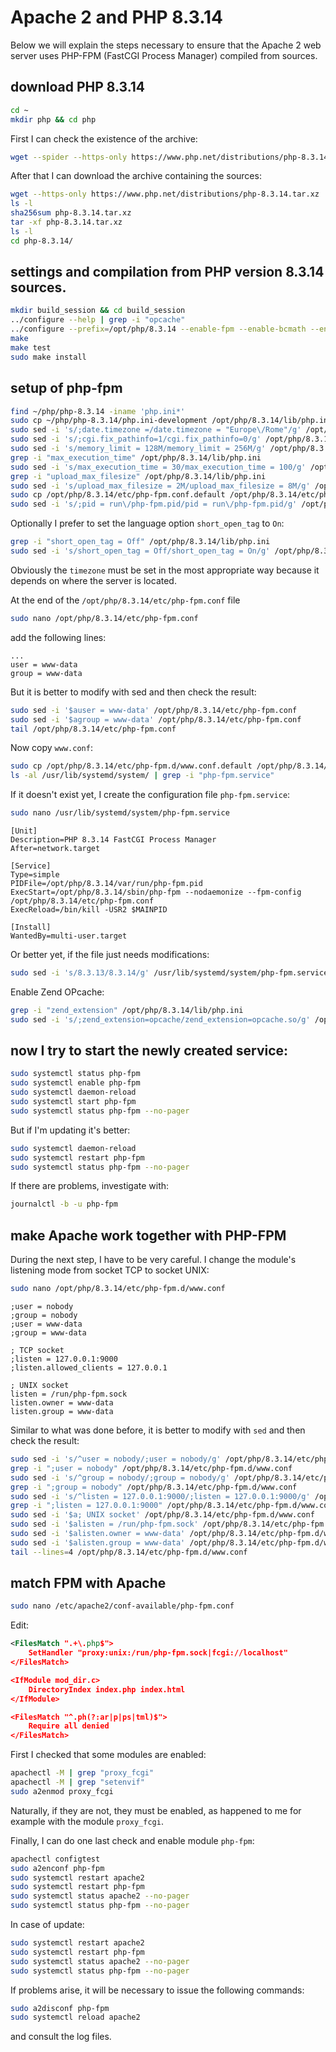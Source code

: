 # Apache 2 and PHP 8.3.14

Below we will explain the steps necessary to ensure that the Apache 2 web server uses PHP-FPM (FastCGI Process Manager) compiled from sources.

## download PHP 8.3.14

```bash
cd ~
mkdir php && cd php
```

First I can check the existence of the archive:

```bash
wget --spider --https-only https://www.php.net/distributions/php-8.3.14.tar.xz
```

After that I can download the archive containing the sources:

```bash
wget --https-only https://www.php.net/distributions/php-8.3.14.tar.xz
ls -l
sha256sum php-8.3.14.tar.xz
tar -xf php-8.3.14.tar.xz
ls -l
cd php-8.3.14/
```

## settings and compilation from PHP version 8.3.14 sources.

```bash
mkdir build_session && cd build_session
../configure --help | grep -i "opcache"
../configure --prefix=/opt/php/8.3.14 --enable-fpm --enable-bcmath --enable-ftp --with-openssl --disable-cgi --enable-mbstring --with-curl --with-mysqli --with-pdo-mysql --enable-intl --with-zlib --with-bz2 --enable-gd --with-jpeg --with-gettext --with-gmp --with-xsl --enable-zts --enable-gcov --enable-debug --with-ffi --with-zip --enable-pcntl
make
make test
sudo make install
```

## setup of php-fpm

```bash
find ~/php/php-8.3.14 -iname 'php.ini*'
sudo cp ~/php/php-8.3.14/php.ini-development /opt/php/8.3.14/lib/php.ini
sudo sed -i 's/;date.timezone =/date.timezone = "Europe\/Rome"/g' /opt/php/8.3.14/lib/php.ini
sudo sed -i 's/;cgi.fix_pathinfo=1/cgi.fix_pathinfo=0/g' /opt/php/8.3.14/lib/php.ini
sudo sed -i 's/memory_limit = 128M/memory_limit = 256M/g' /opt/php/8.3.14/lib/php.ini
grep -i "max_execution_time" /opt/php/8.3.14/lib/php.ini
sudo sed -i 's/max_execution_time = 30/max_execution_time = 100/g' /opt/php/8.3.14/lib/php.ini
grep -i "upload_max_filesize" /opt/php/8.3.14/lib/php.ini
sudo sed -i 's/upload_max_filesize = 2M/upload_max_filesize = 8M/g' /opt/php/8.3.14/lib/php.ini
sudo cp /opt/php/8.3.14/etc/php-fpm.conf.default /opt/php/8.3.14/etc/php-fpm.conf
sudo sed -i 's/;pid = run\/php-fpm.pid/pid = run\/php-fpm.pid/g' /opt/php/8.3.14/etc/php-fpm.conf
```

Optionally I prefer to set the language option `short_open_tag` to `On`:

```bash
grep -i "short_open_tag = Off" /opt/php/8.3.14/lib/php.ini
sudo sed -i 's/short_open_tag = Off/short_open_tag = On/g' /opt/php/8.3.14/lib/php.ini
```

Obviously the `timezone` must be set in the most appropriate way because it depends on where the server is located.

At the end of the `/opt/php/8.3.14/etc/php-fpm.conf` file

```bash
sudo nano /opt/php/8.3.14/etc/php-fpm.conf
```

add the following lines:

```text
...
user = www-data
group = www-data
```

But it is better to modify with sed and then check the result:

```bash
sudo sed -i '$auser = www-data' /opt/php/8.3.14/etc/php-fpm.conf
sudo sed -i '$agroup = www-data' /opt/php/8.3.14/etc/php-fpm.conf
tail /opt/php/8.3.14/etc/php-fpm.conf
```

Now copy `www.conf`:

```bash
sudo cp /opt/php/8.3.14/etc/php-fpm.d/www.conf.default /opt/php/8.3.14/etc/php-fpm.d/www.conf
ls -al /usr/lib/systemd/system/ | grep -i "php-fpm.service"
```

If it doesn't exist yet, I create the configuration file `php-fpm.service`:

```bash
sudo nano /usr/lib/systemd/system/php-fpm.service
```

```text
[Unit]
Description=PHP 8.3.14 FastCGI Process Manager
After=network.target

[Service]
Type=simple
PIDFile=/opt/php/8.3.14/var/run/php-fpm.pid
ExecStart=/opt/php/8.3.14/sbin/php-fpm --nodaemonize --fpm-config /opt/php/8.3.14/etc/php-fpm.conf
ExecReload=/bin/kill -USR2 $MAINPID

[Install]
WantedBy=multi-user.target
```

Or better yet, if the file just needs modifications:

```bash
sudo sed -i 's/8.3.13/8.3.14/g' /usr/lib/systemd/system/php-fpm.service
```

Enable Zend OPcache:

```bash
grep -i "zend_extension" /opt/php/8.3.14/lib/php.ini
sudo sed -i 's/;zend_extension=opcache/zend_extension=opcache.so/g' /opt/php/8.3.14/lib/php.ini
```

## now I try to start the newly created service:

```bash
sudo systemctl status php-fpm
sudo systemctl enable php-fpm
sudo systemctl daemon-reload
sudo systemctl start php-fpm
sudo systemctl status php-fpm --no-pager
```

But if I'm updating it's better:

```bash
sudo systemctl daemon-reload
sudo systemctl restart php-fpm
sudo systemctl status php-fpm --no-pager
```

If there are problems, investigate with:

```bash
journalctl -b -u php-fpm
```

## make Apache work together with PHP-FPM

During the next step, I have to be very careful.
I change the module's listening mode from socket TCP to socket UNIX:

```bash
sudo nano /opt/php/8.3.14/etc/php-fpm.d/www.conf
```

```text
;user = nobody
;group = nobody
;user = www-data
;group = www-data

; TCP socket
;listen = 127.0.0.1:9000
;listen.allowed_clients = 127.0.0.1

; UNIX socket
listen = /run/php-fpm.sock
listen.owner = www-data
listen.group = www-data
```

Similar to what was done before, it is better to modify with `sed` and then check the result:

```bash
sudo sed -i 's/^user = nobody/;user = nobody/g' /opt/php/8.3.14/etc/php-fpm.d/www.conf
grep -i ";user = nobody" /opt/php/8.3.14/etc/php-fpm.d/www.conf
sudo sed -i 's/^group = nobody/;group = nobody/g' /opt/php/8.3.14/etc/php-fpm.d/www.conf
grep -i ";group = nobody" /opt/php/8.3.14/etc/php-fpm.d/www.conf
sudo sed -i 's/^listen = 127.0.0.1:9000/;listen = 127.0.0.1:9000/g' /opt/php/8.3.14/etc/php-fpm.d/www.conf
grep -i ";listen = 127.0.0.1:9000" /opt/php/8.3.14/etc/php-fpm.d/www.conf
sudo sed -i '$a; UNIX socket' /opt/php/8.3.14/etc/php-fpm.d/www.conf
sudo sed -i '$alisten = /run/php-fpm.sock' /opt/php/8.3.14/etc/php-fpm.d/www.conf
sudo sed -i '$alisten.owner = www-data' /opt/php/8.3.14/etc/php-fpm.d/www.conf
sudo sed -i '$alisten.group = www-data' /opt/php/8.3.14/etc/php-fpm.d/www.conf
tail --lines=4 /opt/php/8.3.14/etc/php-fpm.d/www.conf
```

## match FPM with Apache

```bash
sudo nano /etc/apache2/conf-available/php-fpm.conf
```

Edit:

```xml
<FilesMatch ".+\.php$">
    SetHandler "proxy:unix:/run/php-fpm.sock|fcgi://localhost"
</FilesMatch>

<IfModule mod_dir.c>
    DirectoryIndex index.php index.html
</IfModule>

<FilesMatch "^.ph(?:ar|p|ps|tml)$">
    Require all denied
</FilesMatch>
```

First I checked that some modules are enabled:

```bash
apachectl -M | grep "proxy_fcgi"
apachectl -M | grep "setenvif"
sudo a2enmod proxy_fcgi
```

Naturally, if they are not, they must be enabled, as happened to me for example with the module `proxy_fcgi`.

Finally, I can do one last check and enable module `php-fpm`:

```bash
apachectl configtest
sudo a2enconf php-fpm
sudo systemctl restart apache2
sudo systemctl restart php-fpm
sudo systemctl status apache2 --no-pager
sudo systemctl status php-fpm --no-pager
```

In case of update:

```bash
sudo systemctl restart apache2
sudo systemctl restart php-fpm
sudo systemctl status apache2 --no-pager
sudo systemctl status php-fpm --no-pager
```

If problems arise, it will be necessary to issue the following commands: 

```bash
sudo a2disconf php-fpm
sudo systemctl reload apache2
```

and consult the log files.
